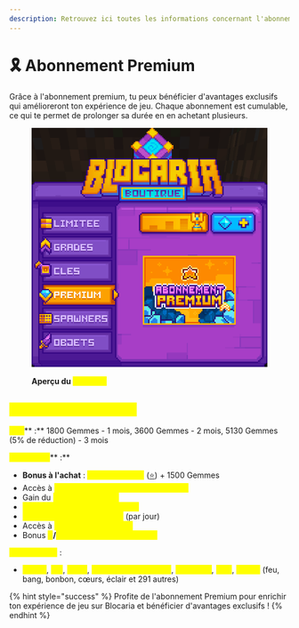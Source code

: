 ```yaml
---
description: Retrouvez ici toutes les informations concernant l'abonnement premium
---
```


# 🎗️ Abonnement Premium

Grâce à l'abonnement premium, tu peux bénéficier d'avantages exclusifs qui amélioreront ton expérience de jeu. Chaque abonnement est cumulable, ce qui te permet de prolonger sa durée en en achetant plusieurs.

<figure><img src="../../.gitbook/assets/image (15).png" alt=""><figcaption><p><strong>Aperçu du </strong><mark style="color:yellow;"><strong>Premium</strong></mark></p></figcaption></figure>

## <mark style="color:yellow;">Abonnement Premium</mark>

<mark style="color:yellow;">**Prix**</mark>** :** 1800 Gemmes - 1 mois, 3600 Gemmes - 2 mois, 5130 Gemmes (5% de réduction) - 3 mois

<mark style="color:yellow;">**Avantages**</mark>** :**&#x20;

* **Bonus à l'achat** : <mark style="color:yellow;">**Icône Premium**</mark> ([⭐](https://emojipedia.org/fr/%C3%A9toile)) + 1500 Gemmes
* Accès à <mark style="color:yellow;">**1 item récupérable dans la boutique**</mark>
* Gain du <mark style="color:yellow;">**VoteParty doublé**</mark>
* <mark style="color:yellow;">**Couleur du chat personnalisée**</mark>
* <mark style="color:yellow;">**1 réparation d'item custom**</mark> (par jour)&#x20;
* Accès à <mark style="color:yellow;">**1 slot de Concasseur**</mark>
* Bonus <mark style="color:yellow;">**$**</mark>**/**<mark style="color:yellow;">**XP Palier Métier Journalier**</mark>

<mark style="color:yellow;">**Commandes**</mark> :&#x20;

* <mark style="color:yellow;">**`/craft`**</mark>, <mark style="color:yellow;">**`/ec`**</mark>, <mark style="color:yellow;">**`/feed`**</mark>, <mark style="color:yellow;">**`/xp bottle <montant>`**</mark>, <mark style="color:yellow;">**`/sell all`**</mark>, <mark style="color:yellow;">**`/hdb`**</mark>, <mark style="color:yellow;">**`/emoji`**</mark> (feu, bang, bonbon, cœurs, éclair et 291 autres)

{% hint style="success" %}
Profite de l'abonnement Premium pour enrichir ton expérience de jeu sur Blocaria et bénéficier d'avantages exclusifs !
{% endhint %}
